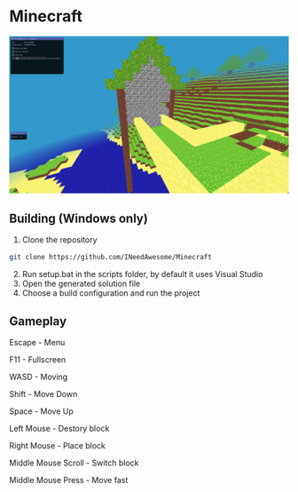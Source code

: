 # Minecraft

![Minecraft Image](https://github.com/INeedAwesome/Minecraft/blob/main/Minecraft/screenshots/2025-02-23%2020_48_34.png?raw=true)

## Building (Windows only)
1. Clone the repository
```bash
git clone https://github.com/INeedAwesome/Minecraft
```
2. Run setup.bat in the scripts folder, by default it uses Visual Studio
3. Open the generated solution file
4. Choose a build configuration and run the project


## Gameplay
Escape - Menu

F11 - Fullscreen

WASD - Moving

Shift - Move Down

Space - Move Up

Left Mouse - Destory block

Right Mouse - Place block

Middle Mouse Scroll - Switch block

Middle Mouse Press - Move fast
